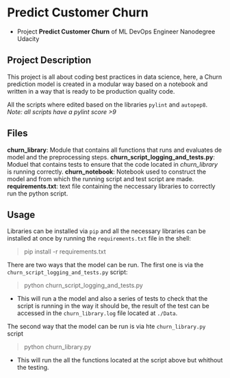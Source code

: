 # Predict Customer Churn

- Project **Predict Customer Churn** of ML DevOps Engineer Nanodegree Udacity

## Project Description

This project is all about coding best practices in data science, here, a Churn
prediction model is created in a modular way based on a notebook and written in
a way that is ready to be production quality code.

All the scripts where edited based on the libraries `pylint` and `autopep8`.
*Note: all scripts have a pylint score >9*

## Files

**churn_library**: Module that contains all functions that runs and evaluates
de model and the preprocessing steps.
**churn_script_logging_and_tests.py**: Moduel that contains tests to ensure
that the code located in *churn_library* is running correctly.
**churn_notebook**: Notebook used to construct the model and from which the
running script and test script are made.
**requirements.txt**: text file containing the neccessary libraries to correctly
run the python script.

## Usage

Libraries can be installed via `pip` and all the necessary libraries can be
installed at once by running the `requirements.txt` file in the shell:

> pip install -r requirements.txt

There are two ways that the model can be run.
The first one is via the `churn_script_logging_and_tests.py` script:

> python churn_script_logging_and_tests.py 

- This will run a the model and also a series of tests to check that the script
is running in the way it should be, the result of the test can be accessed in
the `churn_library.log` file located at `./Data`.

The second way that the model can be run is via hte `churn_library.py` script

> python churn_library.py

- This will run the all the functions located at the script above but whithout
the testing.
